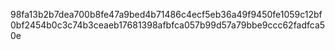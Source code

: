 98fa13b2b7dea700b8fe47a9bed4b71486c4ecf5eb36a49f9450fe1059c12bf0bf2454b0c3c74b3ceaeb17681398afbfca057b99d57a79bbe9ccc62fadfca50e

